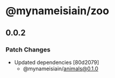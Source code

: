 # @mynameisiain/zoo

## 0.0.2

### Patch Changes

- Updated dependencies [80d2079]
  - @mynameisiain/animals@0.1.0
